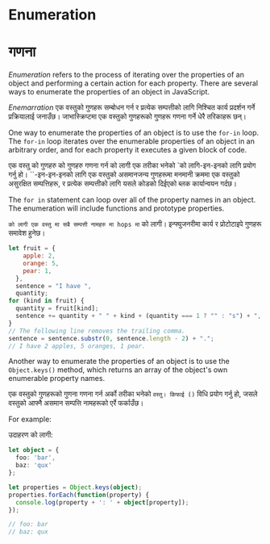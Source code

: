 # Enumeration

# गणना

_Enumeration_ refers to the process of iterating over the properties of an object and performing a certain action for each property. There are several ways to enumerate the properties of an object in JavaScript.

_Enemarration_ एक वस्तुको गुणहरू सम्बोधन गर्न र प्रत्येक सम्पत्तीको लागि निश्चित कार्य प्रदर्शन गर्ने प्रक्रियालाई जनाउँछ। जाभास्क्रिप्टमा एक वस्तुको गुणहरूको गुणहरू गणना गर्ने धेरै तरिकाहरू छन्।

One way to enumerate the properties of an object is to use the `for-in` loop. The `for-in` loop iterates over the enumerable properties of an object in an arbitrary order, and for each property it executes a given block of code.

एक वस्तु को गुणहरु को गुणहरु गणना गर्न को लागी एक तरीका भनेको `को लागि-इन-इनको लागि प्रयोग गर्नु हो। ``-इन-इन-इनको लागि एक वस्तुको असमानजन्य गुणहरूमा मनमानी क्रममा एक वस्तुको असुरक्षित सम्पत्तिहरू, र प्रत्येक सम्पत्तीको लागि यसले कोडको दिईएको ब्लक कार्यान्वयन गर्दछ।

The `for in` statement can loop over all of the property names in an object. The enumeration will include functions and prototype properties.

`` को लागी एक वस्तु मा सबै सम्पत्ती नामहरु मा hops मा `` को लागी। इन्फ्युजनरीमा कार्य र प्रोटोटाइपे गुणहरू समावेश हुनेछ।

```javascript
let fruit = {
    apple: 2,
    orange: 5,
    pear: 1,
  },
  sentence = "I have ",
  quantity;
for (kind in fruit) {
  quantity = fruit[kind];
  sentence += quantity + " " + kind + (quantity === 1 ? "" : "s") + ", ";
}
// The following line removes the trailing comma.
sentence = sentence.substr(0, sentence.length - 2) + ".";
// I have 2 apples, 5 oranges, 1 pear.
```

Another way to enumerate the properties of an object is to use the `Object.keys()` method, which returns an array of the object's own enumerable property names.

एक वस्तुको गुणहरूको गुणना गणना गर्न अर्को तरीका भनेको `वस्तु। किफाई ()` विधि प्रयोग गर्नु हो, जसले वस्तुको आफ्नै असमान सम्पत्ति नामहरूको एर्रे फर्काउँछ।

For example:

उदाहरण को लागी:

```typescript
let object = {
  foo: 'bar',
  baz: 'qux'
};

let properties = Object.keys(object);
properties.forEach(function(property) {
  console.log(property + ': ' + object[property]);
});

// foo: bar
// baz: qux
```
